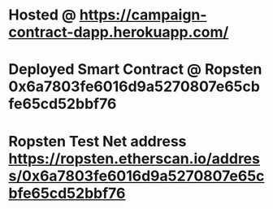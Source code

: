 # Hosted @ https://campaign-contract-dapp.herokuapp.com/
# Deployed Smart Contract @ Ropsten 0x6a7803fe6016d9a5270807e65cbfe65cd52bbf76
# Ropsten Test Net address https://ropsten.etherscan.io/address/0x6a7803fe6016d9a5270807e65cbfe65cd52bbf76

